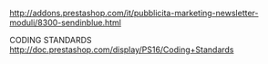 http://addons.prestashop.com/it/pubblicita-marketing-newsletter-moduli/8300-sendinblue.html


CODING STANDARDS
http://doc.prestashop.com/display/PS16/Coding+Standards